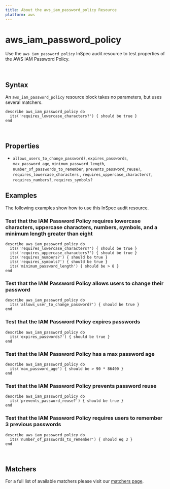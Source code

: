 ```yaml
---
title: About the aws_iam_password_policy Resource
platform: aws
---
```


# aws_iam_password_policy

Use the `aws_iam_password_policy` InSpec audit resource to test properties of the AWS IAM Password Policy.

<br>

## Syntax

An `aws_iam_password_policy` resource block takes no parameters, but uses several matchers.

    describe aws_iam_password_policy do
      its('requires_lowercase_characters?') { should be true }
    end

<br>

## Properties

* `allows_users_to_change_password?`, `expires_passwords`, `max_password_age`,  `minimum_password_length`, `number_of_passwords_to_remember`, `prevents_password_reuse?`, `requires_lowercase_characters` , `requires_uppercase_characters?`, `requires_numbers?`, `requires_symbols?`

## Examples

The following examples show how to use this InSpec audit resource.

### Test that the IAM Password Policy requires lowercase characters, uppercase characters, numbers, symbols, and a minimum length greater than eight

    describe aws_iam_password_policy do
      its('requires_lowercase_characters?') { should be true }
      its('requires_uppercase_characters?') { should be true }
      its('requires_numbers?') { should be true }
      its('requires_symbols?') { should be true }
      its('minimum_password_length') { should be > 8 }
    end

### Test that the IAM Password Policy allows users to change their password

    describe aws_iam_password_policy do
      its('allows_user_to_change_password?') { should be true }
    end

### Test that the IAM Password Policy expires passwords

    describe aws_iam_password_policy do
      its('expires_passwords?') { should be true }
    end

### Test that the IAM Password Policy has a max password age

    describe aws_iam_password_policy do
      its('max_password_age') { should be > 90 * 86400 }
    end

### Test that the IAM Password Policy prevents password reuse

    describe aws_iam_password_policy do
      its('prevents_password_reuse?') { should be true }
    end

### Test that the IAM Password Policy requires users to remember 3 previous passwords

    describe aws_iam_password_policy do
      its('number_of_passwords_to_remember') { should eq 3 }
    end

<br>

## Matchers

For a full list of available matchers please visit our [matchers page](https://www.inspec.io/docs/reference/matchers/).
